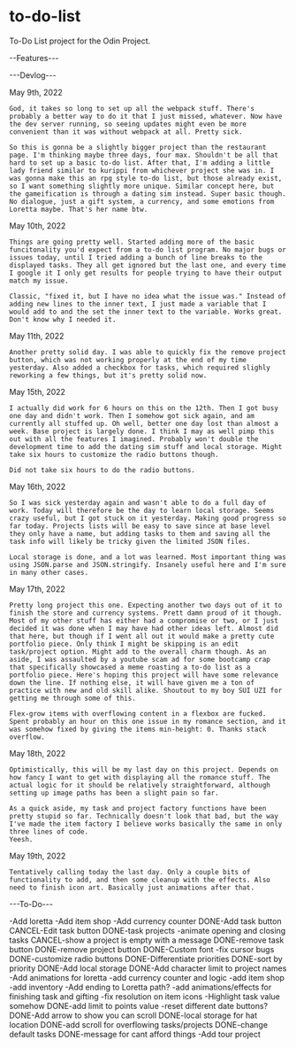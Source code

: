 # to-do-list
To-Do List project for the Odin Project.

--Features---


---Devlog---

May 9th, 2022

    God, it takes so long to set up all the webpack stuff. There's probably a better way to do it that I just missed, whatever. Now have the dev server running, so seeing updates might even be more convenient than it was without webpack at all. Pretty sick.

    So this is gonna be a slightly bigger project than the restaurant page. I'm thinking maybe three days, four max. Shouldn't be all that hard to set up a basic to-do list. After that, I'm adding a little lady friend similar to kurippi from whichever project she was in. I was gonna make this an rpg style to-do list, but those already exist, so I want something slightly more unique. Similar concept here, but the gameification is through a dating sim instead. Super basic though. No dialogue, just a gift system, a currency, and some emotions from Loretta maybe. That's her name btw.

May 10th, 2022

    Things are going pretty well. Started adding more of the basic funcitonality you'd expect from a to-do list program. No major bugs or issues today, until I tried adding a bunch of line breaks to the displayed tasks. They all get ignored but the last one, and every time I google it I only get results for people trying to have their output match my issue. 

    Classic, "fixed it, but I have no idea what the issue was." Instead of adding new lines to the inner text, I just made a variable that I would add to and the set the inner text to the variable. Works great. Don't know why I needed it.

May 11th, 2022

    Another pretty solid day. I was able to quickly fix the remove project button, which was not working properly at the end of my time yesterday. Also added a checkbox for tasks, which required slighly reworking a few things, but it's pretty solid now.

May 15th, 2022

    I actually did work for 6 hours on this on the 12th. Then I got busy one day and didn't work. Then I somehow got sick again, and am currently all stuffed up. Oh well, better one day lost than almost a week. Base project is largely done. I think I may as well pimp this out with all the features I imagined. Probably won't double the development time to add the dating sim stuff and local storage. Might take six hours to customize the radio buttons though.

    Did not take six hours to do the radio buttons.

May 16th, 2022

    So I was sick yesterday again and wasn't able to do a full day of work. Today will therefore be the day to learn local storage. Seems crazy useful, but I got stuck on it yesterday. Making good progress so far today. Projects lists will be easy to save since at base level they only have a name, but adding tasks to them and saving all the task info will likely be tricky given the limited JSON files.

    Local storage is done, and a lot was learned. Most important thing was using JSON.parse and JSON.stringify. Insanely useful here and I'm sure in many other cases.

May 17th, 2022

    Pretty long project this one. Expecting another two days out of it to finish the store and currency systems. Prett damn proud of it though. Most of my other stuff has either had a compromise or two, or I just decided it was done when I may have had other ideas left. Almost did that here, but though if I went all out it would make a pretty cute portfolio piece. Only think I might be skipping is an edit task/project option. Might add to the overall charm though. As an aside, I was assaulted by a youtube scam ad for some bootcamp crap that specifically showcased a meme roasting a to-do list as a portfolio piece. Here's hoping this project will have some relevance down the line. If nothing else, it will have given me a ton of practice with new and old skill alike. Shoutout to my boy SUI UZI for getting me through some of this.

    Flex-grow items with overflowing content in a flexbox are fucked. Spent probably an hour on this one issue in my romance section, and it was somehow fixed by giving the items min-height: 0. Thanks stack overflow.

May 18th, 2022 

    Optimistically, this will be my last day on this project. Depends on how fancy I want to get with displaying all the romance stuff. The actual logic for it should be relatively straightforward, although setting up image paths has been a slight pain so far.

    As a quick aside, my task and project factory functions have been pretty stupid so far. Technically doesn't look that bad, but the way I've made the item factory I believe works basically the same in only three lines of code.
    Yeesh.

May 19th, 2022

    Tentatively calling today the last day. Only a couple bits of functionality to add, and then some cleanup with the effects. Also need to finish icon art. Basically just animations after that.


---To-Do---

-Add loretta
-Add item shop
-Add currency counter
DONE-Add task button
CANCEL-Edit task button
DONE-task projects
-animate opening and closing tasks
CANCEL-show a project is empty with a message
DONE-remove task button
DONE-remove project button
DONE-Custom font
-fix cursor bugs
DONE-customize radio buttons
DONE-Differentiate priorities
DONE-sort by priority
DONE-Add local storage
DONE-Add character limit to project names
-Add animations for loretta
-add currency counter and logic
-add item shop
-add inventory
-Add ending to Loretta path?
-add animations/effects for finishing task and gifting
-fix resolution on item icons
-Highlight task value somehow
DONE-add limit to points value
-reset different date buttons?
DONE-Add arrow to show you can scroll
DONE-local storage for hat location
DONE-add scroll for overflowing tasks/projects
DONE-change default tasks
DONE-message for cant afford things
-Add tour project